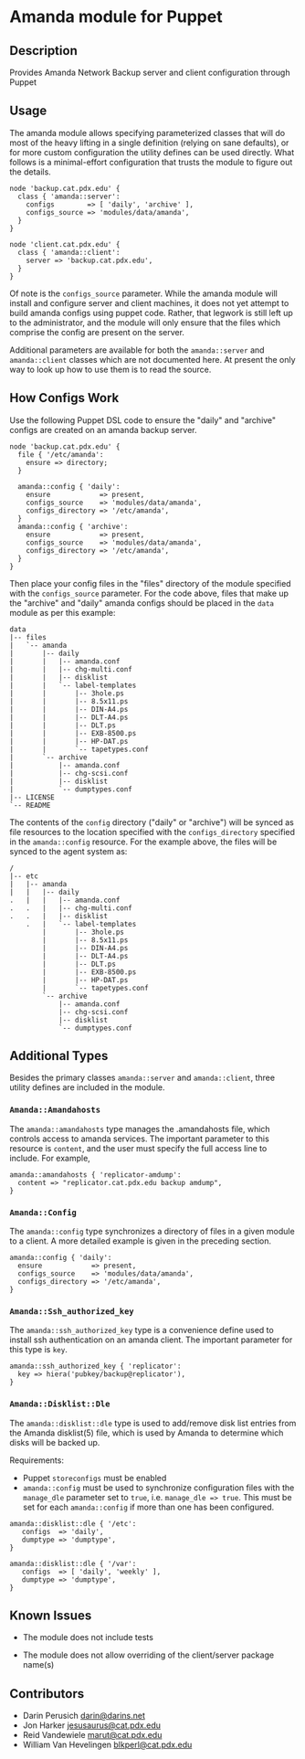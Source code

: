 # Amanda module for Puppet

## Description

Provides Amanda Network Backup server and client configuration through Puppet

## Usage

The amanda module allows specifying parameterized classes that will do most of
the heavy lifting in a single definition (relying on sane defaults), or for
more custom configuration the utility defines can be used directly. What
follows is a minimal-effort configuration that trusts the module to figure out
the details.
```puppet
node 'backup.cat.pdx.edu' {
  class { 'amanda::server':
    configs        => [ 'daily', 'archive' ],
    configs_source => 'modules/data/amanda',
  }
}

node 'client.cat.pdx.edu' {
  class { 'amanda::client':
    server => 'backup.cat.pdx.edu',
  }
}
```
Of note is the `configs_source` parameter. While the amanda module will
install and configure server and client machines, it does not yet attempt to build
amanda configs using puppet code. Rather, that legwork is still left up to the
administrator, and the module will only ensure that the files which comprise
the config are present on the server.

Additional parameters are available for both the `amanda::server` and
`amanda::client` classes which are not documented here. At present the only
way to look up how to use them is to read the source.

## How Configs Work

Use the following Puppet DSL code to ensure the "daily" and "archive" configs
are created on an amanda backup server.
```puppet
node 'backup.cat.pdx.edu' {
  file { '/etc/amanda':
    ensure => directory;
  }

  amanda::config { 'daily':
    ensure            => present,
    configs_source    => 'modules/data/amanda',
    configs_directory => '/etc/amanda',
  }
  amanda::config { 'archive':
    ensure            => present,
    configs_source    => 'modules/data/amanda',
    configs_directory => '/etc/amanda',
  }
}
```
Then place your config files in the "files" directory of the module specified
with the `configs_source` parameter. For the code above, files that make up
the "archive" and "daily" amanda configs should be placed in the `data` module
as per this example:

    data
    |-- files
    |   `-- amanda
    |       |-- daily
    |       |   |-- amanda.conf
    |       |   |-- chg-multi.conf
    |       |   |-- disklist
    |       |   `-- label-templates
    |       |       |-- 3hole.ps
    |       |       |-- 8.5x11.ps
    |       |       |-- DIN-A4.ps
    |       |       |-- DLT-A4.ps
    |       |       |-- DLT.ps
    |       |       |-- EXB-8500.ps
    |       |       |-- HP-DAT.ps
    |       |       `-- tapetypes.conf
    |       `-- archive
    |           |-- amanda.conf
    |           |-- chg-scsi.conf
    |           |-- disklist
    |           `-- dumptypes.conf
    |-- LICENSE
    `-- README

The contents of the `config` directory ("daily" or "archive") will be synced
as file resources to the location specified with the `configs_directory`
specified in the `amanda::config` resource. For the example above, the files
will be synced to the agent system as:

    /
    |-- etc
    |   |-- amanda
    |   |   |-- daily
    .   |   |   |-- amanda.conf
    .   .   |   |-- chg-multi.conf
    .   .   |   |-- disklist
        .   |   `-- label-templates
            |       |-- 3hole.ps
            |       |-- 8.5x11.ps
            |       |-- DIN-A4.ps
            |       |-- DLT-A4.ps
            |       |-- DLT.ps
            |       |-- EXB-8500.ps
            |       |-- HP-DAT.ps
            |       `-- tapetypes.conf
            `-- archive
                |-- amanda.conf
                |-- chg-scsi.conf
                |-- disklist
                `-- dumptypes.conf

## Additional Types

Besides the primary classes `amanda::server` and `amanda::client`, three utility
defines are included in the module.

### `Amanda::Amandahosts`

The `amanda::amandahosts` type manages the .amandahosts file, which controls
access to amanda services. The important parameter to this resource is
`content`, and the user must specify the full access line to include. For
example,
```puppet
amanda::amandahosts { 'replicator-amdump':
  content => "replicator.cat.pdx.edu backup amdump",
}
```
### `Amanda::Config`

The `amanda::config` type synchronizes a directory of files in a given module to
a client. A more detailed example is given in the preceding section.
```puppet
amanda::config { 'daily':
  ensure            => present,
  configs_source    => 'modules/data/amanda',
  configs_directory => '/etc/amanda',
}
```
### `Amanda::Ssh_authorized_key`

The `amanda::ssh_authorized_key` type is a convenience define used to install
ssh authentication on an amanda client. The important parameter for this type
is `key`.
```puppet
amanda::ssh_authorized_key { 'replicator':
  key => hiera('pubkey/backup@replicator'),
}
```
### `Amanda::Disklist::Dle`

The `amanda::disklist::dle` type is used to add/remove disk list entries
from the Amanda disklist(5) file, which is used by Amanda to determine which
disks will be backed up.

Requirements:
* Puppet `storeconfigs` must be enabled
* `amanda::config` must be used to synchronize configuration files with the
  `manage_dle` parameter set to `true`, i.e. `manage_dle => true`. This
  must be set for each `amanda::config` if more than one has been configured.
```puppet
amanda::disklist::dle { '/etc':
   configs  => 'daily',
   dumptype => 'dumptype',
}

amanda::disklist::dle { '/var':
   configs  => [ 'daily', 'weekly' ],
   dumptype => 'dumptype',
}
```
## Known Issues

* The module does not include tests

* The module does not allow overriding of the client/server package name(s)

## Contributors
* Darin Perusich <darin@darins.net>
* Jon Harker <jesusaurus@cat.pdx.edu>
* Reid Vandewiele <marut@cat.pdx.edu>
* William Van Hevelingen <blkperl@cat.pdx.edu>
